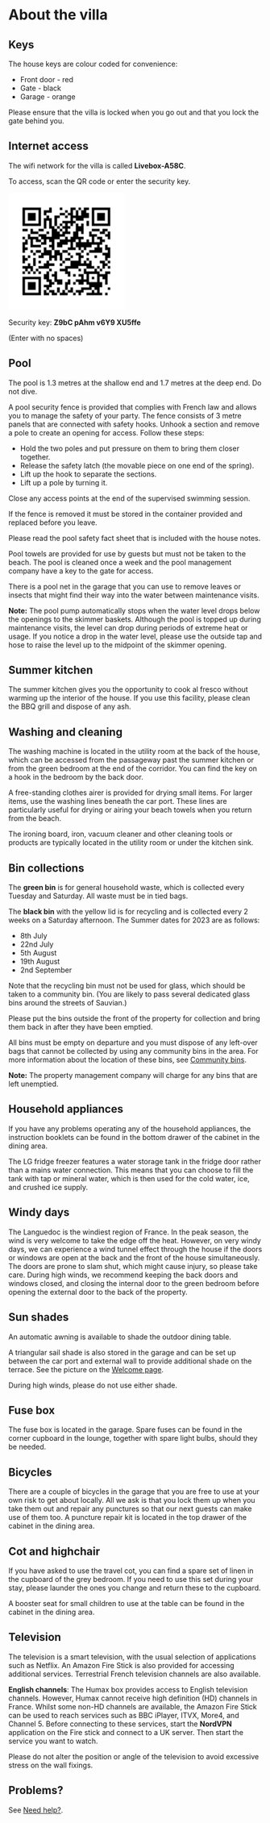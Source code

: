 # About the villa


## Keys 

The house keys are colour coded for convenience: 

- Front door - red 
- Gate - black 
- Garage - orange

Please ensure that the villa is locked when you go out and that you lock the gate behind
you.

## Internet access

The wifi network for the villa is called **Livebox-A58C**.

To access, scan the QR code or enter the security key.

![Wifi QR code](./images/frwifi.png)

Security key: **Z9bC pAhm v6Y9 XU5ffe**

(Enter with no spaces)

## Pool

The pool is 1.3 metres at the shallow end and 1.7 metres at the deep end. Do not dive.

A pool security fence is provided that complies with French law and allows you to manage the safety of your party. The fence consists of 3 metre panels that are connected with safety hooks. Unhook a section and remove a pole to create an opening for access. Follow these steps: 

- Hold the two poles and put pressure on them to bring them closer together.
- Release the safety latch (the movable piece on one end of the spring).
- Lift up the hook to separate the sections.
- Lift up a pole by turning it. 

Close any access points at the end of the supervised swimming session.

If the fence is removed it must be stored in the container provided and replaced before you leave. 

Please read the pool safety fact sheet that is included with the house notes.

Pool towels are provided for use by guests but must not be taken to the beach.
The pool is cleaned once a week and the pool management company have a key to the
gate for access.

There is a pool net in the garage that you can use to remove leaves or insects that might find
their way into the water between maintenance visits.

**Note:** The pool pump automatically stops when the water level drops below the openings to the skimmer baskets. Although the pool is topped up during maintenance visits, the level can
drop during periods of extreme heat or usage. If you notice a drop in the water level,
please use the outside tap and hose to raise the level up to the midpoint of the skimmer
opening.

## Summer kitchen

The summer kitchen gives you the opportunity to cook al fresco without warming up the
interior of the house. If you use this facility, please clean the BBQ grill and dispose of any ash. 

## Washing and cleaning

The washing machine is located in the utility room at the back of the house, which can be
accessed from the passageway past the summer kitchen or from the green bedroom at the end of the corridor. You can find the key on a hook in the bedroom by the back door.

A free-standing clothes airer is provided for drying small items. For larger items, use the washing lines beneath the car port. These lines are particularly useful for drying or airing your beach towels when you return from the beach.

The ironing board, iron, vacuum cleaner and other cleaning tools or products are typically located in the utility room or under the kitchen sink.

## Bin collections

The **green bin** is for general household waste, which is collected every Tuesday and Saturday. All waste must be in tied bags.

The **black bin** with the yellow lid is for recycling and is collected every 2 weeks on a
Saturday afternoon. The Summer dates for 2023 are as follows: 

- 8th July
- 22nd July
- 5th August
- 19th August
- 2nd September

Note that the recycling bin must not be used for glass, which should be taken to a community bin. (You are likely to pass several dedicated glass bins around the streets of Sauvian.)

Please put the bins outside the front of the property for collection and bring them back in after they have been emptied. 

All bins must be empty on departure and you must dispose of any left-over bags that cannot be collected by using any community bins in the area. For more information about the location of these bins, see [Community bins](localamenities.md#commmunity-bins). 

**Note:** The property management company will charge for any bins that are left unemptied.


## Household appliances

If you have any problems operating any of the household appliances, the instruction
booklets can be found in the bottom drawer of the cabinet in the dining area.

The LG fridge freezer features a water storage tank in the fridge door rather than a mains
water connection. This means that you can choose to fill the tank with tap or mineral water,
which is then used for the cold water, ice, and crushed ice supply.


## Windy days

The Languedoc is the windiest region of France. In the peak season, the wind is very welcome to take the edge off the heat. However, on very windy days, we can experience a wind tunnel effect through the house if the doors or windows are open at the back and the front of the house  simultaneously. The doors are prone to slam shut, which might cause injury, so please take
care. During high winds, we recommend keeping the back doors and windows closed, and
closing the internal door to the green bedroom before opening the external door to the back of the property.

## Sun shades

An automatic awning is available to shade the outdoor dining table. 

A triangular sail shade is also stored in the garage and can be set up between the car port and external wall to provide additional shade on the terrace. See the picture on the [Welcome page](index.md).

During high winds, please do not use either shade. 

## Fuse box

The fuse box is located in the garage. Spare fuses can be found in the corner cupboard in
the lounge, together with spare light bulbs, should they be needed.

## Bicycles

There are a couple of bicycles in the garage that you are free to use at your own risk to get
about locally. All we ask is that you lock them up when you take them out and repair any punctures so that our next guests can make use of them too. A puncture repair kit is located in the top drawer of the cabinet in the dining area.

## Cot and highchair

If you have asked to use the travel cot, you can find a spare set of linen in the cupboard of the grey bedroom. If you need to use this set during your stay, please launder the ones you change and return these to the cupboard.

A booster seat for small children to use at the table can be found in the cabinet in the dining area. 

## Television

The television is a smart television, with the usual selection of applications such as Netflix. 
An Amazon Fire Stick is also provided for accessing additional services. Terrestrial French television channels are also available.

**English channels**: The Humax box provides access to English television channels. However, Humax cannot receive high definition (HD) channels in France. Whilst some non-HD channels are available, the Amazon Fire Stick can be used to reach services such as BBC iPlayer, ITVX, More4, and Channel 5. Before connecting to these services, start the **NordVPN** application on the Fire stick and connect to a UK server. Then start the service you want to watch.    

Please do not alter the position or angle of the television to avoid excessive stress on the
wall fixings.

## Problems? 

See [Need help?](help.md). 
